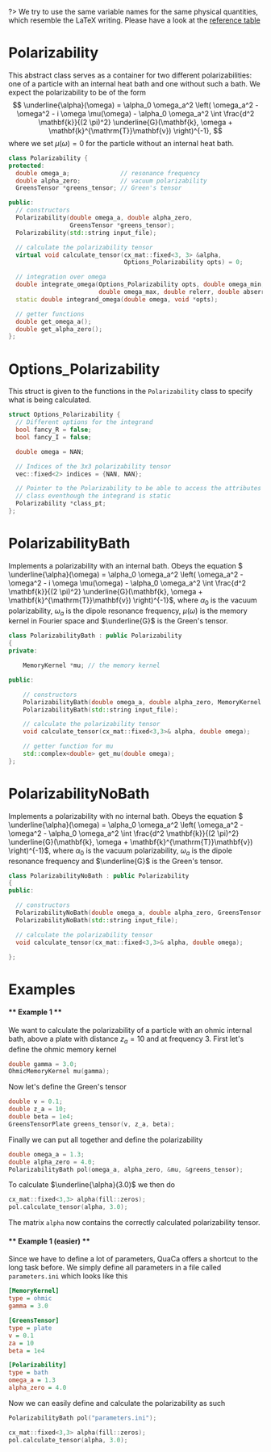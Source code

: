 ?> We try to use the same variable names for the same physical quantities, which resemble the LaTeX writing. Please have a look at the [reference table](documentation/units)

# Polarizability
This abstract class serves as a container for two different polarizabilities: one of a particle with an internal heat bath and one without such a bath.
We expect the polarizability to be of the form
$$  \underline{\alpha}(\omega) = \alpha_0 \omega_a^2 \left( \omega_a^2 - \omega^2 - i \omega \mu(\omega) - \alpha_0 \omega_a^2 \int \frac{d^2 \mathbf{k}}{(2 \pi)^2} \underline{G}(\mathbf{k}, \omega + \mathbf{k}^{\mathrm{T}}\mathbf{v}) \right)^{-1}, $$
where we set $\mu(\omega) = 0$ for the particle without an internal heat bath.

```cpp
class Polarizability {
protected:
  double omega_a;              // resonance frequency
  double alpha_zero;           // vacuum polarizability
  GreensTensor *greens_tensor; // Green's tensor

public:
  // constructors
  Polarizability(double omega_a, double alpha_zero,
                 GreensTensor *greens_tensor);
  Polarizability(std::string input_file);

  // calculate the polarizability tensor
  virtual void calculate_tensor(cx_mat::fixed<3, 3> &alpha,
                                Options_Polarizability opts) = 0;

  // integration over omega
  double integrate_omega(Options_Polarizability opts, double omega_min,
                         double omega_max, double relerr, double abserr);
  static double integrand_omega(double omega, void *opts);

  // getter functions
  double get_omega_a();
  double get_alpha_zero();
};
```

# Options_Polarizability
This struct is given to the functions in the `Polarizability` class to specify what is being calculated.

```cpp
struct Options_Polarizability {
  // Different options for the integrand
  bool fancy_R = false;
  bool fancy_I = false;

  double omega = NAN;

  // Indices of the 3x3 polarizability tensor
  vec::fixed<2> indices = {NAN, NAN};

  // Pointer to the Polarizability to be able to access the attributes of the
  // class eventhough the integrand is static
  Polarizability *class_pt;
};
```


# PolarizabilityBath
Implements a polarizability with an internal bath.
Obeys the equation
$  \underline{\alpha}(\omega) = \alpha_0 \omega_a^2 \left( \omega_a^2 - \omega^2 - i \omega \mu(\omega) - \alpha_0 \omega_a^2 \int \frac{d^2 \mathbf{k}}{(2 \pi)^2} \underline{G}(\mathbf{k}, \omega + \mathbf{k}^{\mathrm{T}}\mathbf{v}) \right)^{-1}$,
where $\alpha_0$ is the vacuum polarizability, $\omega_a$ is the dipole resonance frequency, $\mu(\omega)$ is the memory kernel in Fourier space and $\underline{G}$ is the Green's tensor.

```cpp
class PolarizabilityBath : public Polarizability
{
private:

    MemoryKernel *mu; // the memory kernel

public:

    // constructors
    PolarizabilityBath(double omega_a, double alpha_zero, MemoryKernel *mu, GreensTensor *greens_tensor);
    PolarizabilityBath(std::string input_file);

    // calculate the polarizability tensor
    void calculate_tensor(cx_mat::fixed<3,3>& alpha, double omega);

    // getter function for mu
    std::complex<double> get_mu(double omega);
};
```

# PolarizabilityNoBath
Implements a polarizability with no internal bath.
Obeys the equation
$  \underline{\alpha}(\omega) = \alpha_0 \omega_a^2 \left( \omega_a^2 - \omega^2 - \alpha_0 \omega_a^2 \int \frac{d^2 \mathbf{k}}{(2 \pi)^2} \underline{G}(\mathbf{k}, \omega + \mathbf{k}^{\mathrm{T}}\mathbf{v}) \right)^{-1}$,
where $\alpha_0$ is the vacuum polarizability, $\omega_a$ is the dipole resonance frequency and $\underline{G}$ is the Green's tensor.
```cpp
class PolarizabilityNoBath : public Polarizability
{
public:

  // constructors
  PolarizabilityNoBath(double omega_a, double alpha_zero, GreensTensor *greens_tensor);
  PolarizabilityNoBath(std::string input_file);

  // calculate the polarizability tensor
  void calculate_tensor(cx_mat::fixed<3,3>& alpha, double omega);

};
```
# Examples
<!-- tabs:start -->

#### ** Example 1 **

We want to calculate the polarizability of a particle with an ohmic internal bath, above a plate with distance $z_a = 10$ and at frequency $3$.
First let's define the ohmic memory kernel
```cpp
double gamma = 3.0;
OhmicMemoryKernel mu(gamma);
```
Now let's define the Green's tensor
```cpp
double v = 0.1;
double z_a = 10;
double beta = 1e4;
GreensTensorPlate greens_tensor(v, z_a, beta);
```
Finally we can put all together and define the polarizability
```cpp
double omega_a = 1.3;
double alpha_zero = 4.0;
PolarizabilityBath pol(omega_a, alpha_zero, &mu, &greens_tensor);
```
To calculate $\underline{\alpha}(3.0)$ we then do
```cpp
cx_mat::fixed<3,3> alpha(fill::zeros);
pol.calculate_tensor(alpha, 3.0);
```
The matrix `alpha` now contains the correctly calculated polarizability tensor.


#### ** Example 1 (easier) **
Since we have to define a lot of parameters, QuaCa offers a shortcut to the long task before.
We simply define all parameters in a file called `parameters.ini` which looks like this
```ini
[MemoryKernel]
type = ohmic
gamma = 3.0

[GreensTensor]
type = plate
v = 0.1
za = 10
beta = 1e4

[Polarizability]
type = bath
omega_a = 1.3
alpha_zero = 4.0
```
Now we can easily define and calculate the polarizability as such
```cpp
PolarizabilityBath pol("parameters.ini");

cx_mat::fixed<3,3> alpha(fill::zeros);
pol.calculate_tensor(alpha, 3.0);
```



<!-- tabs:end -->
